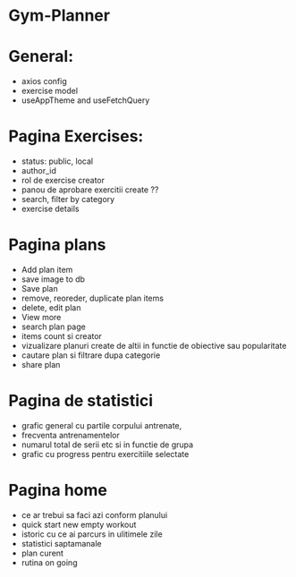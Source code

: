 # Gym-Planner

# General:

- axios config
- exercise model
- useAppTheme and useFetchQuery

# Pagina Exercises:

- status: public, local
- author_id
- rol de exercise creator
- panou de aprobare exercitii create ??
- search, filter by category
- exercise details

# Pagina plans

- Add plan item
- save image to db
- Save plan
- remove, reoreder, duplicate plan items
- delete, edit plan
- View more
- search plan page
- items count si creator
- vizualizare planuri create de altii in functie de obiective sau popularitate
- cautare plan si filtrare dupa categorie
- share plan

# Pagina de statistici

- grafic general cu partile corpului antrenate,
- frecventa antrenamentelor
- numarul total de serii etc si in functie de grupa
- grafic cu progress pentru exercitiile selectate

# Pagina home

- ce ar trebui sa faci azi conform planului
- quick start new empty workout
- istoric cu ce ai parcurs in ulitimele zile
- statistici saptamanale
- plan curent
- rutina on going
